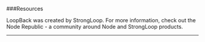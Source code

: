 ###Resources

LoopBack was created by StrongLoop. For more information, check out
the Node Republic - a community around Node and StrongLoop products.

---
